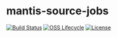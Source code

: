 # mantis-source-jobs

[![Build Status](https://img.shields.io/travis/Netflix/mantis-source-jobs.svg)](https://travis-ci.com/Netflix/mantis-source-jobs)
[![OSS Lifecycle](https://img.shields.io/osslifecycle/Netflix/mantis-source-jobs.svg)](https://github.com/Netflix/mantis-source-jobs)
[![License](https://img.shields.io/github/license/Netflix/mantis-source-jobs.svg)](https://www.apache.org/licenses/LICENSE-2.0)
